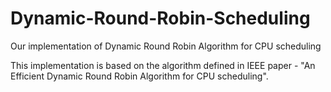 # Dynamic-Round-Robin-Scheduling
Our implementation of Dynamic Round Robin Algorithm for CPU scheduling

This implementation is based on the algorithm defined in IEEE paper - "An Efficient Dynamic Round Robin Algorithm for
CPU scheduling".
